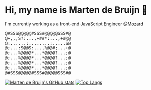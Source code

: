 # Hi, my name is Marten de Bruijn :wave:

I'm currently working as a front-end JavaScript Engineer [@Mozard](https://mozard.nl)


<pre>
@#SSS@@@@@#SSS#@@@@@SSS#@
@+,,,S?:...,+##*:...,+#@@
@;...,.,:....,,.,:,...,S@
@;...:S@@S:...,%@@#;...+@
@;...%@@@@*...*@@@@?...;@
@;...%@@@@*...*@@@@?...;@
@;...%@@@@*...*@@@@?...;@
@;...%@@@@*...*@@@@?...;@
@#SSS@@@@@#SSS#@@@@@SSS#@
</pre>
[![Marten de Bruijn's GitHub stats](https://github-readme-stats.vercel.app/api?username=martendebruijn)](https://github.com/martendebruijn/github-readme-stats)
[![Top Langs](https://github-readme-stats.vercel.app/api/top-langs/?username=martendebruijn)](https://github.com/martendebruijn/github-readme-stats)
